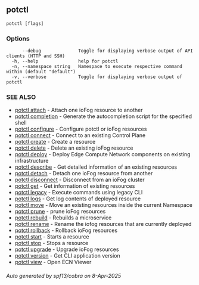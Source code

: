 ## potctl



```
potctl [flags]
```

### Options

```
      --debug              Toggle for displaying verbose output of API clients (HTTP and SSH)
  -h, --help               help for potctl
  -n, --namespace string   Namespace to execute respective command within (default "default")
  -v, --verbose            Toggle for displaying verbose output of potctl
```

### SEE ALSO

* [potctl attach](potctl_attach.md)	 - Attach one ioFog resource to another
* [potctl completion](potctl_completion.md)	 - Generate the autocompletion script for the specified shell
* [potctl configure](potctl_configure.md)	 - Configure potctl or ioFog resources
* [potctl connect](potctl_connect.md)	 - Connect to an existing Control Plane
* [potctl create](potctl_create.md)	 - Create a resource
* [potctl delete](potctl_delete.md)	 - Delete an existing ioFog resource
* [potctl deploy](potctl_deploy.md)	 - Deploy Edge Compute Network components on existing infrastructure
* [potctl describe](potctl_describe.md)	 - Get detailed information of an existing resources
* [potctl detach](potctl_detach.md)	 - Detach one ioFog resource from another
* [potctl disconnect](potctl_disconnect.md)	 - Disconnect from an ioFog cluster
* [potctl get](potctl_get.md)	 - Get information of existing resources
* [potctl legacy](potctl_legacy.md)	 - Execute commands using legacy CLI
* [potctl logs](potctl_logs.md)	 - Get log contents of deployed resource
* [potctl move](potctl_move.md)	 - Move an existing resources inside the current Namespace
* [potctl prune](potctl_prune.md)	 - prune ioFog resources
* [potctl rebuild](potctl_rebuild.md)	 - Rebuilds a microservice
* [potctl rename](potctl_rename.md)	 - Rename the iofog resources that are currently deployed
* [potctl rollback](potctl_rollback.md)	 - Rollback ioFog resources
* [potctl start](potctl_start.md)	 - Starts a resource
* [potctl stop](potctl_stop.md)	 - Stops a resource
* [potctl upgrade](potctl_upgrade.md)	 - Upgrade ioFog resources
* [potctl version](potctl_version.md)	 - Get CLI application version
* [potctl view](potctl_view.md)	 - Open ECN Viewer

###### Auto generated by spf13/cobra on 8-Apr-2025
